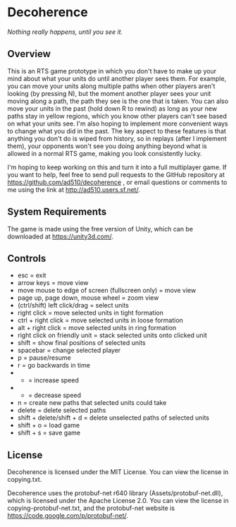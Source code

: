 Decoherence
===========
*Nothing really happens, until you see it.*

Overview
--------
This is an RTS game prototype in which you don't have to make up your mind about what your units do until another player sees them. For example, you can move your units along multiple paths when other players aren't looking (by pressing N), but the moment another player sees your unit moving along a path, the path they see is the one that is taken. You can also move your units in the past (hold down R to rewind) as long as your new paths stay in yellow regions, which you know other players can't see based on what your units see. I'm also hoping to implement more convenient ways to change what you did in the past. The key aspect to these features is that anything you don't do is wiped from history, so in replays (after I implement them), your opponents won't see you doing anything beyond what is allowed in a normal RTS game, making you look consistently lucky.

I'm hoping to keep working on this and turn it into a full multiplayer game. If you want to help, feel free to send pull requests to the GitHub repository at https://github.com/ad510/decoherence , or email questions or comments to me using the link at http://ad510.users.sf.net/.

System Requirements
-------------------
The game is made using the free version of Unity, which can be downloaded at https://unity3d.com/.

Controls
--------
- esc = exit
- arrow keys = move view
- move mouse to edge of screen (fullscreen only) = move view
- page up, page down, mouse wheel = zoom view
- (ctrl/shift) left click/drag = select units
- right click = move selected units in tight formation
- ctrl + right click = move selected units in loose formation
- alt + right click = move selected units in ring formation
- right click on friendly unit = stack selected units onto clicked unit
- shift = show final positions of selected units
- spacebar = change selected player
- p = pause/resume
- r = go backwards in time
- + = increase speed
- - = decrease speed
- n = create new paths that selected units could take
- delete = delete selected paths
- shift + delete/shift + d = delete unselected paths of selected units
- shift + o = load game
- shift + s = save game

License
-------
Decoherence is licensed under the MIT License. You can view the license in copying.txt.

Decoherence uses the protobuf-net r640 library (Assets/protobuf-net.dll), which is licensed under the Apache License 2.0. You can view the license in copying-protobuf-net.txt, and the protobuf-net website is https://code.google.com/p/protobuf-net/.
